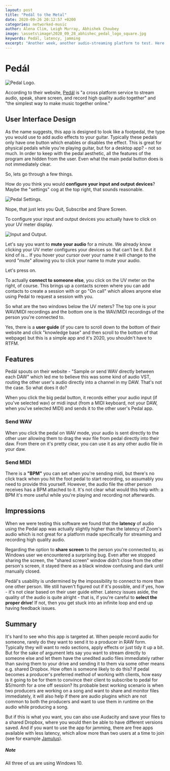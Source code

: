 ```yaml
---
layout: post
title: "Pedál to the Metal"
date: 2020-09-26 20:12:57 +0200
categories: networked-music
author: Alena Clim, Leigh Murray, Abhishek Choubey
image: \assets\image\2020_09_28_abhishec_pedal_logo_square.jpg
keywords: Pedál, latency, jamming
excerpt: "Another week, another audio-streaming platform to test. Here is Team A's impressions of Pedál. According to their website, Pedál is a cross platform service to stream audio, speak, share screen, and record high quality audio together and the simplest way to make music together online."
---
```


# Pedál

![Pedal Logo.](\assets\image\2020_09_28_abhishec_pedal_logo_square.jpg)

According to their website, [Pedál](https://miidbaby.com/) is "a cross platform service to stream audio, speak, share screen, and record high quality audio together" and "the simplest way to make music together online."

## User Interface Design

As the name suggests, this app is designed to look like a footpedal, the type you would use to add audio effects to your guitar.  Typically these pedals only have one button which enables or disables the effect.  This is great for physical pedals while you're playing guitar, but for a desktop app? - not so much.
In order to keep with the pedal aesthetic, all the features of the program are hidden from the user. Even what the main pedal button does is not immediately clear.

So, lets go through a few things.

How do you think you would **configure your input and output devices**? Maybe the "settings" cog at the top right, that sounds reasonable.

![Pedal Settings.](/assets/image/2020_09_26_pedal_settings.png)

Nope, that just lets you Quit, Subscribe and Share Screen.

To configure your input and output devices you actually have to click on your UV meter display.

![Input and Output.](/assets/image/2020_09_26_pedal_your_uv.png)

Let's say you want to **mute your audio** for a minute.  We already know clicking your UV meter configures your devices so that can't be it. But it kind of is... If you hover your cursor over your name it will change to the word "mute" allowing you to click your name to mute your audio.

Let's press on.

To actually **connect to someone else**, you click on the UV meter on the right, of course.  This brings up a contacts screen where you can add contacts to create a session with or go "On call" which allows anyone else using Pedal to request a session with you.

So what are the two windows below the UV meters?  The top one is your WAV/MIDI recordings and the bottom one is the WAV/MIDI recordings of the person you're connected to.

Yes, there is a **user guide** (if you care to scroll down to the bottom of their website and click "knowledge base" and then scroll to the bottom of that webpage) but this is a simple app and it's 2020, you shouldn't have to RTFM.

## Features

Pedál spouts on their website - "Sample or send WAV directly between each DAW" which led me to believe this was some kind of audio VST, routing the other user's audio directly into a channel in my DAW.  That's not the case. So what does it do?

When you click the big pedal button, it records either your audio input (if you've selected wav) or midi input (from a MIDI keyboard, not your DAW, when you've selected MIDI) and sends it to the other user's Pedal app.  

### Send WAV

When you click the pedal on WAV mode, your audio is sent directly to the other user allowing them to drag the wav file from pedal directly into their daw. From there on it's pretty clear, you can use it as any other audio file in your daw.

### Send MIDI

There is a **"BPM"** you can set when you're sending midi, but there's no click track when you hit the foot pedal to start recording, so assumably you need to provide this yourself. However, the audio file the other person receives has a BPM attached to it. It's not clear what would this help with: a BPM it's more useful while you're playing and recording not afterwards.

## Impressions

When we were testing this software we found that the **latency** of audio using the Pedal app was actually slightly higher than the latency of Zoom's audio which is not great for a platform made specifically for streaming and recording high quality audio.

Regarding the option to **share screen** to the person you're connected to, as Windows user we encountered a surprising bug. Even after we stopped sharing the screen, the "shared screen" window didn't close from the other person's screen, it stayed there as a black window confusing and dark until manually closed.

Pedál's usability is undermined by the impossibility to connect to more than one other person. We still haven't figured out if it's possible, and if yes, how - it's not clear based on their user guide either. Latency issues aside, the quality of the audio is quite alright - that is, if you're careful to **select the proper drive**! If not, then you get stuck into an infinite loop and end up having feedback issues.

## Summary

It's hard to see who this app is targeted at.  When people record audio for someone, rarely do they want to send it to a producer in RAW form.  Typically they will want to redo sections, apply effects or just tidy it up a bit.  But for the sake of argument lets say you want to stream directly to someone else and let them have the unedited audio files immediately rather than saving them to your drive and sending it to them via some other means e.g. shared Dropbox.  How often is someone likely to do this? If pedal becomes a producer's preferred method of working with clients, how easy is it going to be for them to convince their client to subscribe to pedal for $5/month for a one off session? Its probable best working scenario is when two producers are working on a song and want to share and monitor files immediately, it will also help if there are audio plugins which are not common to both the producers and want to use them in runtime on the audio while producing a song.

But if this is what you want, you can also use Audacity and save your files to a shared Dropbox, where you would then be able to have different versions saved. And if you want to use the app for jamming, there are free apps available with less latency, which allow more than two users at a time to join (see for example [Jamulus](https://SMC-master.github.io/portal/2020/09/06/jamulus-team-a.html)).

##### Note

All three of us are using Windows 10. 
